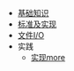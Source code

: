 * [基础知识](docs/chap_1.md)
* [标准及实现](docs/chap_2.md)
* [文件I/O](docs/chap_3.md)
* 实践
  * [实现more](docs/practice/more.md)